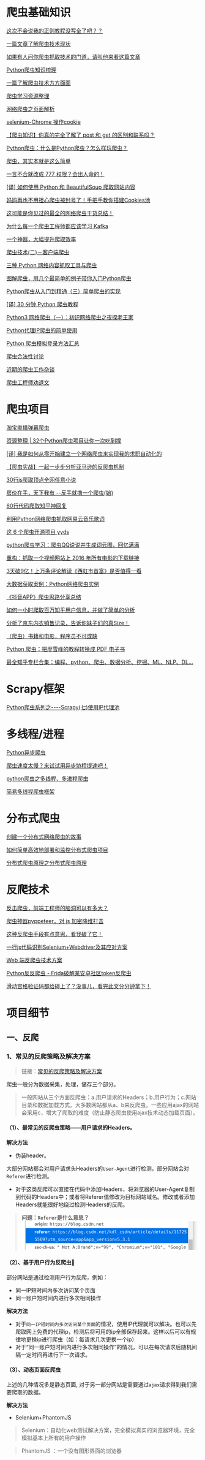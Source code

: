 # 爬虫基础知识

[这次不会说我的正则教程没写全了吧？？](https://juejin.cn/post/6844903680349585422)

[一篇文章了解爬虫技术现状](https://juejin.cn/post/6844903469988462599)

[如果有人问你爬虫抓取技术的门道，请叫他来看这篇文章](https://juejin.cn/post/6844903518390714381)

[Python爬虫知识梳理](https://juejin.cn/post/6844903497037529096)

[一篇了解爬虫技术方方面面](https://juejin.cn/post/6844903469367705607)

[爬虫学习资源整理](https://juejin.cn/post/6844903466163240968)

[网络爬虫之页面解析](https://juejin.cn/post/6897131531177820168)

[selenium-Chrome 操作cookie](https://juejin.cn/post/6844903586741092360)

[【爬虫知识】你真的完全了解了 post 和 get 的区别和联系吗？](https://blog.csdn.net/kdl_csdn/article/details/114626154?utm_source=app&app_version=5.3.1)

[Python爬虫：什么是Python爬虫？怎么样玩爬虫？](https://juejin.cn/post/6899724019239485447)

[爬虫，其实本就是这么简单](https://juejin.cn/post/6844903918816903182)

[一言不合就改成 777 权限？会出人命的！](https://juejin.cn/post/6844903694509539336)

[[译] 如何使用 Python 和 BeautifulSoup 爬取网站内容](https://juejin.cn/post/6844903657666773006)

[妈妈再也不用担心爬虫被封号了！手把手教你搭建Cookies池](https://juejin.cn/post/6844903589421252622)

[这可能是你见过的最全的网络爬虫干货总结！](https://juejin.cn/post/6844903697047257101)

[为什么每一个爬虫工程师都应该学习 Kafka](https://juejin.cn/post/6844904020339851271)

[一个神器，大幅提升爬取效率](https://juejin.cn/post/7070076323477061646)

[爬虫技术(二)－客户端爬虫](https://juejin.cn/post/6844903469866811400)

[三种 Python 网络内容抓取工具与爬虫](https://juejin.cn/post/6844903509154873357)

[图解爬虫，用几个最简单的例子带你入门Python爬虫](https://juejin.cn/post/6963876825592233991)

[Python爬虫从入门到精通（三）简单爬虫的实现](https://juejin.cn/post/7031313180953411598)

[[译] 30 分钟 Python 爬虫教程](https://juejin.cn/post/6844903606198485005)

[Python3 网络爬虫（一）：初识网络爬虫之夜探老王家](https://juejin.cn/post/6844904149247590407)

[Python代理IP爬虫的简单使用](https://juejin.cn/post/6844903718865879047)

[Python 爬虫模拟登录方法汇总](https://juejin.cn/post/6844903701128167431)

[爬虫合法性讨论](https://juejin.cn/post/6844904191228379150)

[近期的爬虫工作杂谈](https://juejin.cn/post/6844903570047762445)

[爬虫工程师劝退文](https://juejin.cn/post/6844903584539082766)






# 爬虫项目

[淘宝直播弹幕爬虫](https://juejin.cn/post/6844903520429146125)

[资源整理 | 32个Python爬虫项目让你一次吃到撑](https://juejin.cn/post/6844903493715640327)

[[译] 我是如何从零开始建立一个网络爬虫来实现我的求职自动化的](https://juejin.cn/post/6844903632874242061)

[【爬虫实战】一起一步步分析亚马逊的反爬虫机制](https://juejin.cn/post/6974300157126901790)

[30行js爬取顶点全网任意小说](https://juejin.cn/post/6844903472131735560)

[房价在手，天下我有 --反手就撸一个爬虫(始)](https://juejin.cn/post/6844903648460275726)

[60行代码爬取知乎神回复](https://juejin.cn/post/6844903714445082638)

[利用Python网络爬虫抓取网易云音乐歌词](https://juejin.cn/post/6844903602322931726)

[这 6 个爬虫开源项目 yyds](https://juejin.cn/post/7028533507164995598)

[python爬虫学习：爬虫QQ说说并生成词云图，回忆满满](https://juejin.cn/post/6844903605242183687)

[重构：抓取一个视频网站上 2016 年所有电影的下载链接](https://juejin.cn/post/6844903462421921805)

[3天破9亿！上万条评论解读《西虹市首富》是否值得一看](https://juejin.cn/post/6844903649047478280)

[大数据获取案例：Python网络爬虫实例](https://juejin.cn/post/6861124900988387335)

[《抖音APP》爬虫思路分享总结](https://juejin.cn/post/6844903625219817479)

[如何一小时爬取百万知乎用户信息，并做了简单的分析](https://juejin.cn/post/6844903472463085576)

[分析了京东内衣销售记录，告诉你妹子们的真Size！](https://juejin.cn/post/6844903897425772552)

[（爬虫）书籍和电影，程序员不可或缺](https://juejin.cn/post/6844903620832411655)

[Python 爬虫：把廖雪峰的教程转换成 PDF 电子书](https://juejin.cn/post/6844903463063650311#comment)

[最全知乎专栏合集：编程、python、爬虫、数据分析、挖掘、ML、NLP、DL...](https://juejin.cn/post/6844903505510055943)

# Scrapy框架
[Python爬虫系列之----Scrapy(七)使用IP代理池](https://juejin.cn/post/6844903620383604750)







# 多线程/进程
[Python异步爬虫](https://juejin.cn/post/6898627613657743368)

[爬虫速度太慢？来试试用异步协程提速吧！](https://juejin.cn/post/6844903635407618062)

[python爬虫之多线程、多进程爬虫](https://juejin.cn/post/6977256183069409293)

[简易多线程爬虫框架](https://juejin.cn/post/6844903615828590599)

# 分布式爬虫
[创建一个分布式网络爬虫的故事](https://juejin.cn/post/6844903502909538317)

[如何简单高效地部署和监控分布式爬虫项目](https://juejin.cn/post/6844903713622982664)

[分布式爬虫原理之分布式爬虫原理](https://juejin.cn/post/6844903610086621191)



# 反爬技术
[反击爬虫，前端工程师的脑洞可以有多大？](https://juejin.cn/post/6844903503026995214)

[爬虫神器pyppeteer，对 js 加密降维打击](https://juejin.cn/post/6844903842484584462)

[这种反爬虫手段有点意思，看我破了它！](https://juejin.cn/post/6844903994125451277)

[一行js代码识别Selenium+Webdriver及其应对方案](https://juejin.cn/post/6844903775602212877)

[Web 端反爬虫技术方案](https://juejin.cn/post/6844903654810468359)

[Python反反爬虫 - Frida破解某安卓社区token反爬虫](https://juejin.cn/post/6844903865775554568)

[滑动宫格验证码都给碰上了？没事儿，看完此文分分钟拿下！](https://juejin.cn/post/6844903590436274190)


























# 项目细节
## 一、反爬
### 1、常见的反爬策略及解决方案

>链接：[常见的反爬策略及解决方案](https://blog.csdn.net/kdl_csdn/article/details/117255569?utm_source=app&app_version=5.3.1)

爬虫一般分为数据采集，处理，储存三个部分。

>一般网站从三个方面反爬虫：a.用户请求的Headers；b.用户行为；c.网站目录和数据加载方式。大多数网站都从a、b来反爬虫。一些应用ajax的网站会采用c，增大了爬取的难度（防止静态爬虫使用ajax技术动态加载页面）。
#### （1）、最常见的反爬虫策略——用户请求的Headers。
**解决方法**
- 伪装header。

大部分网站都会对用户请求头Headers的`User-Agent`进行检测，部分网站会对`Referer`进行检测。

- 对于这类反爬可以直接在代码中添加Headers，将浏览器的User-Agent复制到代码的Headers中；或者将Referer值修改为目标网站域名。修改或者添加Headers就能很好地绕过检测Headers的反爬。

> **问题：`Referer`是什么意思？**
![图 1](../images/6c50cc4f41ccdac8ebe5d5ed37cce7dac97284d7656c73ad875692f7dc0b6712.png)  

#### （2）、基于用户行为反爬虫🐛
部分网站是通过检测用户行为反爬，例如：
- 同一IP短时间内多次访问某个页面
- 同一账户短时间内进行多次相同操作

**解决方法**
- 对于`同一IP短时间内多次访问某个页面`的情况，使用IP代理就可以解决。也可以先爬取网上免费的代理ip，检测后将可用的ip全部保存起来。这样以后可以有规律地更换ip进行爬虫（如：每请求几次更换一个ip）
- 对于“同一账户短时间内进行多次相同操作”的情况，可以在每次请求后随机间隔一定时间再进行下一次请求。

#### （3）、动态页面反爬虫
上述的几种情况多是静态页面, 对于另一部分网站是需要通过`ajax`请求得到我们需要爬取的数据。

**解决方法**
- Selenium+PhantomJS
>Selenium：自动化web测试解决方案，完全模拟真实的浏览器环境，完全模拟基本上所有的用户操作

>PhantomJS ：一个没有图形界面的浏览器